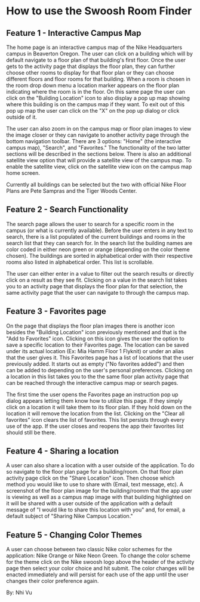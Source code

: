 # How to use the Swoosh Room Finder

## Feature 1 - Interactive Campus Map 
The home page is an interactive campus map of the Nike Headquarters campus in Beaverton Oregon. The user can click on a building which will by default navigate to a floor plan of that building's first floor. Once the user gets to the activity page that displays the floor plan, they can further choose other rooms to display for that floor plan or they can choose different floors and floor rooms for that building. When a room is chosen in the room drop down menu a location marker appears on the floor plan indicating where the room is in the floor. On this same page the user can click on the "Building Location" icon to also display a pop up map showing where this building is on the campus map if they want. To exit out of this pop up map the user can click on the "X" on the pop up dialog or click outside of it. 

The user can also zoom in on the campus map or floor plan images to view the image closer or they can navigate to another activity page through the bottom navigation toolbar. There are 3 options: "Home" (the interactive campus map), "Search", and "Favorites." The functionality of the two latter sections will be described in the sections below. There is also an additional satellite view option that will provide a satellite view of the campus map. To enable the satellite view, click on the satellite view icon on the campus map home screen. 

Currently all buildings can be selected but the two with official Nike Floor Plans are Pete Sampras and the Tiger Woods Center. 

## Feature 2 - Search Functionality 
The search page allows the user to search for a specific room in the campus (or what is currently available). Before the user enters in any text to search, there is a list populated of the current buildings and rooms in the search list that they can search for. In the search list the building names are color coded in either neon green or orange (depending on the color theme chosen). The buildings are sorted in alphabetical order with their respective rooms also listed in alphabetical order. This list is scrollable. 

The user can either enter in a value to filter out the search results or directly click on a result as they see fit. Clicking on a value in the search list takes you to an activity page that displays the floor plan for that selection, the same activity page that the user can navigate to through the campus map. 

## Feature 3 - Favorites page 
On the page that displays the floor plan images there is another icon besides the "Building Location" icon previously mentioned and that is the "Add to Favorites" icon. Clicking on this icon gives the user the option to save a specific location to their Favorites page. The location can be saved under its actual location (Ex: Mia Hamm Floor 1 Flyknit) or under an alias that the user gives it. This Favorites page has a list of locations that the user previously added. It starts out as empty ("No favorites added") and then can be added to depending on the user's personal preferences. Clicking on a location in this list takes you to the the same floor plan activity page that can be reached through the interactive campus map or search pages. 

The first time the user opens the Favorites page an instruction pop up dialog appears letting them know how to utilize this page. If they simply click on a location it will take them to its floor plan. If they hold down on the location it will remove the location from the list. Clicking on the "Clear all favorites" icon clears the list of favorites. This list persists through every use of the app. If the user closes and reopens the app their favorites list should still be there. 

## Feature 4 - Sharing a location 
A user can also share a location with a user outside of the application. To do so navigate to the floor plan page for a building/room. On that floor plan activity page click on the "Share Location" icon. Then choose which method you would like to use to share with (Email, text message, etc). A screenshot of the floor plan image for the building/roomm that the app user is viewing as well as a campus map image with that building highlighted on it will be shared with a user outside of the application with a default message of "I would like to share this location with you" and, for email, a default subject of "Sharing Nike Campus Location." 

## Feature 5 - Changing Color Themes 
A user can choose between two classic Nike color schemes for the application: Nike Orange or Nike Neon Green. To change the color scheme for the theme click on the Nike swoosh logo above the header of the activity page then select your color choice and hit submit. The color changes will be enacted immediately and will persist for each use of the app until the user changes their color preference again. 

By: Nhi Vu
